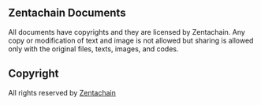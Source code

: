 ## Zentachain Documents

All documents have copyrights and they are licensed by Zentachain. Any copy or modification of text and image is not allowed but sharing is allowed only with the original files, texts, images, and codes. 

## Copyright
All rights reserved by [Zentachain](https://zentachain.io/)
